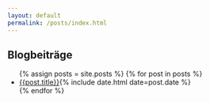 ```yaml
---
layout: default
permalink: /posts/index.html
---
```


## Blogbeiträge

<ul>
{% assign posts = site.posts %}
{% for post in posts %}
	<li><a href="{{ site.baseurl }}{{post.url}}">{{post.title}}</a>{% include date.html date=post.date %}</li>
{% endfor %}
</ul>
